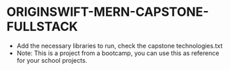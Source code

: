 # ORIGINSWIFT-MERN-CAPSTONE-FULLSTACK

- Add the necessary libraries to run, check the capstone technologies.txt
- Note: This is a project from a bootcamp, you can use this as reference for your school projects.
